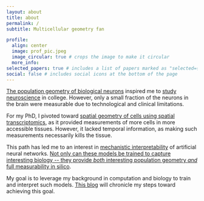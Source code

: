 ```yaml
---
layout: about
title: about
permalink: /
subtitle: Multicellular geometry fan

profile:
  align: center
  image: prof_pic.jpeg
  image_circular: true # crops the image to make it circular
  more_info:
selected_papers: true # includes a list of papers marked as "selected={true}"
social: false # includes social icons at the bottom of the page
---
```


[The population geometry of biological neurons](https://www.nature.com/articles/nn.3643) inspired me to [study neuroscience](https://journals.physiology.org/doi/full/10.1152/jn.00078.2018) in college.
However, only a small fraction of the neurons in the brain were measurable due to technological and clinical limitations.

For my PhD, I pivoted toward [spatial geometry of cells using spatial transcriptomics](https://www.biorxiv.org/content/10.1101/2024.08.14.607982v1.abstract), as it provided measurements of more cells in more accessible tissues.
However, it lacked temporal information, as making such measurements necessarily kills the tissue.

This path has led me to an interest in [mechanistic interpretability](https://www.anthropic.com/research#interpretability) of artificial neural networks.
[Not only can these models be trained to capture interesting biology -- they provide *both* interesting population geometry *and* full measurability in silico](https://www.markov.bio/research/mech-interp-path-to-e2e-biology).

My goal is to leverage my background in computation and biology to train and interpret such models.
[This blog](/blog) will chronicle my steps toward achieving this goal.